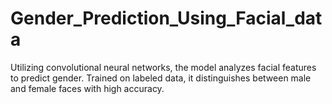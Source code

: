 # Gender_Prediction_Using_Facial_data
 Utilizing convolutional neural networks, the model analyzes facial features to predict gender. Trained on labeled data, it distinguishes between male and female faces with high accuracy.
